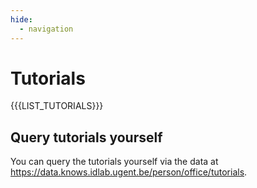 ```yaml
---
hide:
  - navigation
---
```


# Tutorials

{{{LIST_TUTORIALS}}}

## Query tutorials yourself

You can query the tutorials yourself via the data at
<https://data.knows.idlab.ugent.be/person/office/tutorials>.

